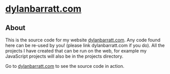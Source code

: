 # <h1><a href="dylanbarratt.com">dylanbarratt.com</a></h1>

## About <a name = "about"></a>

This is the source code for my website <a href="dylanbarratt.com">dylanbarratt.com</a>. Any code found here can be re-used by you! (please link dylanbarratt.com if you do).
All the projects I have created that can be run on the web, for example my JavaScript projects will also be in the projects directory.

Go to <a href="dylanbarratt.com">dylanbarratt.com</a> to see the source code in action.
